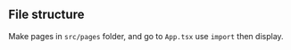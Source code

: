 ## File structure
Make pages in ```src/pages``` folder, and go to ```App.tsx``` use ```import``` then display.